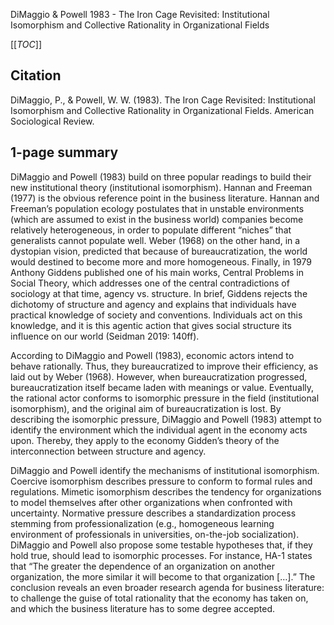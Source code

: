 DiMaggio & Powell 1983 - The Iron Cage Revisited: Institutional Isomorphism and Collective Rationality in Organizational Fields

[[_TOC_]]

## Citation
DiMaggio, P., & Powell, W. W. (1983). The Iron Cage Revisited: Institutional Isomorphism and Collective Rationality in Organizational Fields. American Sociological Review.

## 1-page summary
DiMaggio and Powell (1983) build on three popular readings to build their new institutional theory (institutional isomorphism). Hannan and Freeman (1977) is the obvious reference point in the business literature. Hannan and Freeman’s population ecology postulates that in unstable environments (which are assumed to exist in the business world) companies become relatively heterogeneous, in order to populate different “niches” that generalists cannot populate well. Weber (1968) on the other hand, in a dystopian vision, predicted that because of bureaucratization, the world would destined to become more and more homogeneous. Finally, in 1979 Anthony Giddens published one of his main works, Central Problems in Social Theory, which addresses one of the central contradictions of sociology at that time, agency vs. structure. In brief, Giddens rejects the dichotomy of structure and agency and explains that individuals have practical knowledge of society and conventions. Individuals act on this knowledge, and it is this agentic action that gives social structure its influence on our world (Seidman 2019: 140ff). 

According to DiMaggio and Powell (1983), economic actors intend to behave rationally. Thus, they bureaucratized to improve their efficiency, as laid out by Weber (1968). However, when bureaucratization progressed, bureaucratization itself became laden with meanings or value. Eventually, the rational actor conforms to isomorphic pressure in the field (institutional isomorphism), and the original aim of bureaucratization is lost. By describing the isomorphic pressure, DiMaggio and Powell (1983) attempt to identify the environment which the individual agent in the economy acts upon. Thereby, they apply to the economy Gidden’s theory of the interconnection between structure and agency. 

DiMaggio and Powell identify the mechanisms of institutional isomorphism. Coercive isomorphism describes pressure to conform to formal rules and regulations. Mimetic isomorphism describes the tendency for organizations to model themselves after other organizations when confronted with uncertainty. Normative pressure describes a standardization process stemming from professionalization (e.g., homogeneous learning environment of professionals in universities, on-the-job socialization). DiMaggio and Powell also propose some testable hypotheses that, if they hold true, should lead to isomorphic processes. For instance, HA-1 states that “The greater the dependence of an organization on another organization, the more similar it will become to that organization […].” The conclusion reveals an even broader research agenda for business literature: to challenge the guise of total rationality that the economy has taken on, and which the business literature has to some degree accepted. 